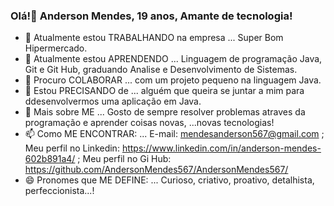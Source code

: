 ### Olá!👋 Anderson Mendes, 19 anos, Amante de tecnologia! 

- 🔭 Atualmente estou TRABALHANDO na empresa ... Super Bom Hipermercado.
- 🌱 Atualmente estou APRENDENDO ... Linguagem de programação Java, Git e Git Hub, graduando Analise e Desenvolvimento de Sistemas.
- 👯 Procuro COLABORAR ... com um projeto pequeno na linguagem Java.
- 🤔 Estou PRECISANDO de ... alguém que queira se juntar a mim para ddesenvolvermos uma aplicação em Java.
- 💬 Mais sobre ME ... Gosto de sempre resolver problemas atraves da programação e aprender coisas novas, ...novas tecnologias!
- 📫 Como ME ENCONTRAR: ... E-mail: mendesanderson567@gmail.com ; Meu perfil no Linkedin: https://www.linkedin.com/in/anderson-mendes-602b891a4/ ; Meu perfil no Gi Hub: https://github.com/AndersonMendes567/AndersonMendes567/
- 😄 Pronomes que ME DEFINE: ... Curioso, criativo, proativo, detalhista, perfeccionista...!

